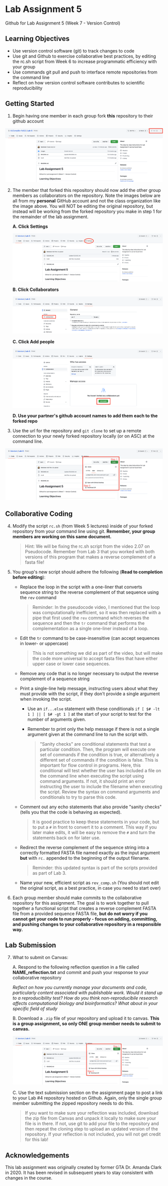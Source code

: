 # Lab Assignment 5
Github for Lab Assignment 5 (Week 7 - Version Control)

## Learning Objectives 

- Use version control software (git) to track changes to code
- Use git and Github to exercise collaborative best practices, by editing the rc.sh script from Week 6 to increase programmatic efficiency with your group
- Use commands git pull and push to interface remote repositories from the command line
- Reflect on how version control software contributes to scientific reproducibility

## Getting Started

1. Begin having one member in each group fork **this** repository to their github account 

![Forking a Repo](/images/forkrepo.png)

2. The member that forked this repository should now add the other group members as collaborators on the repository. Note the images below are all from my **personal** GitHub account and not the class organization like the image above. You will NOT be editing the original repository, but instead will be working from the forked repository you make in step 1 for the remainder of the lab assignment.

   **A. Click Settings**
    
    ![Settings Menu](/images/settings.png)
    
   **B. Click Collaborators**
    
    ![Manage Access](/images/manageaccess.png)
    
    **C. Click Add people**
    
    ![Inviting a Collaborator](/images/invitecollab.png)
    
    **D. Use your partner's github account names to add them each to the forked repo**
        
    
3. Use the url for the repository and `git clone` to set up a remote connection to your newly forked repository locally (or on ASC) at the command line.

![Getting your Repository URL](/images/clonerepo.png)


## Collaborative Coding

4. Modify the script `rc.sh` (from Week 5 lectures) inside of your forked repository from your command line using git. **Remember, your group members are working on this same document.**

   >Hint: We will be fixing the rc.sh script from the video 2.07 on Pseudocode. Remember from Lab 3 that you worked with both versions of this program that makes a reverse complement of a fasta file!

5. You group's new script should adhere the following (**Read to completion before editing**):

    * Replace the loop in the script with a one-liner that converts sequence string to the reverse complement of that sequence using the `rev` command
    
       >Reminder: In the pseudocode video, I mentioned that the loop was computationally inefficient, so it was then replaced with a pipe that first used the `rev` command which reverses the sequence and then the `tr` command that performs the complementation as a single one-liner instead of a loop.
    
    * Edit the `tr` command to be case-insensitive (can accept sequences in lower- or uppercase)
    
      >This is not something we did as part of the video, but will make the code more universal to accept fasta files that have either upper case or lower case sequences.
    
    * Remove any code that is no longer necessary to output the reverse complement of a sequence string
    
    * Print a single-line help message, instructing users about what they must provide with the script, if they don't provide a single argument when invoking the script. 
        * Use an `if...else` statement with these conditionals `if [ $# -lt 1 ] || [ $# -gt 1 ]` at the start of your script to test for the number of arguments given. 
        * Remember to print only the help message if there is not a single argument given at the command line to run the script with. 
         
           >"Sanity checks" are conditional statements that test a particular condition. Then, the program will execute one set of commands if the condition is true, or alternatively a different set of commands if the condition is false. This is important for flow control in programs. Here, this conditional will test whether the user has included a file on the command line when executing the script using command arguments. If not, it should print an error instructing the user to include the filename when executing the script. Review the syntax on command arguments and conditionals to try to parse this code.
         
    * Comment out any echo statements that also provide "sanity checks" (tells you that the code is behaving as expected). 
    
      > It is good practice to keep these statements in your code, but to put a `#` in front to convert it to a comment. This way if you later make edits, it will be easy to remove the `#` and turn the statements back on for later use.
    
    * Redirect the reverse complement of the sequence string into a correctly formatted FASTA file named exactly as the input argument **but** with `rc.` appended to the beginning of the output filename. 
    
      >Reminder: this updated syntax is part of the scripts provided as part of Lab 3.
    
    * Name your new, efficient script as `rev_comp.sh` (You should not edit the original script, as a best practice, in case you need to start over)

6. Each group member should make commits to the collaborative repository for this assignment. The goal is to work together to pull together a functional script that creates a reverse complement FASTA file from a provided sequence FASTA file, **but do not worry if you cannot get your code to run properly - focus on adding, committing, and pushing changes to your collaborative repository in a responsible way.** 

## Lab Submission

7.  What to submit on Canvas:

    A. Respond to the following reflection question in a file called **NAME_reflection.txt** and commit and push your response to your collaborative repository 
    
    *Reflect on how you currently manage your documents and code, particularly content associated with publishable work. Would it stand up to a reproducibility     test? How do you think non-reproducibile research affects computational biology and bioinformatics? What about in your specific field of study*
    
    B. Download a `.zip` file of your repository and upload it to canvas. **This is a group assignment, so only ONE group member needs to submit to canvas.** 
    
    ![Getting Repo.zip](/images/submit.png)
    
    C. Use the text submission section on the assignment page to post a link to your Lab #4 repository hosted on Github. Again, only the single group member submitting the zipped repository needs to do this. 
    
      >If you want to make sure your reflection was included, download the zip file from Canvas and unpack it locally to make sure your file is in there. If not, use git to add your file to the repository and then repeat the cloning step to upload an updated version of the repository. If your reflection is not included, you will not get credit for this lab!


## Acknowledgements

This lab assignment was originally created by former GTA Dr. Amanda Clark in 2020. It has been revised in subsequent years to stay consistent with changes in the course.
